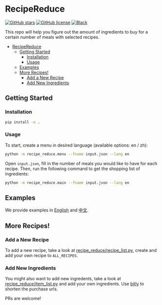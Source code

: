 # RecipeReduce

[![GitHub stars](https://img.shields.io/github/stars/qibinc/RecipeReduce)](https://github.com/qibinc/RecipeReduce/stargazers)
[![GitHub license](https://img.shields.io/github/license/qibinc/RecipeReduce)](https://github.com/qibinc/RecipeReduce/blob/master/LICENSE)
[![Black](https://img.shields.io/badge/code%20style-black-000000.svg)](https://github.com/ambv/black)

This repo will help you figure out the amount of ingredients to buy for a certain number of meals with selected recipes.

- [RecipeReduce](#recipereduce)
  - [Getting Started](#getting-started)
    - [Installation](#installation)
    - [Usage](#usage)
  - [Examples](#examples)
  - [More Recipes!](#more-recipes)
    - [Add a New Recipe](#add-a-new-recipe)
    - [Add New Ingredients](#add-new-ingredients)

## Getting Started

### Installation

```bash
pip install -e .
```

### Usage

To start, create a menu in desired language (available options: en / zh):

```bash
python -m recipe_reduce.menu --fname input.json --lang en
```

Open `input.json`, fill in the number of meals you would like to have for each recipe. Then, run the following command to get the shopping list of ingredients:

```bash
python -m recipe_reduce.main --fname input.json --lang en
```

## Examples

We provide examples in [English](/examples.md) and [中文](/examples_zh.md).

## More Recipes!

### Add a New Recipe

To add a new recipe, take a look at  [recipe_reduce/recipe_list.py](recipe_reduce/recipe_list.py), create and add your own recipe to `ALL_RECIPES`.

### Add New Ingredients

You might also want to add new ingredents, take a look at [recipe_reduce/item_list.py](recipe_reduce/item_list.py) and add your own ingredients. Use [bitly](https://bitly.com/) to shorten the purchase urls.

PRs are welcome!

